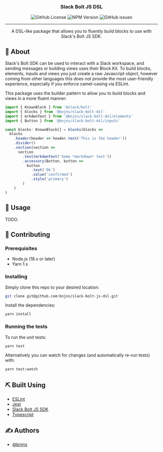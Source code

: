 <div align="center">

### Slack Bolt JS DSL

![GitHub License](https://img.shields.io/github/license/bnjns/slack-bolt-js-dsl?style=flat-square)
![NPM Version](https://img.shields.io/npm/v/%40bnjns%2Fslack-bolt-js-dsl?style=flat-square)
![GitHub issues](https://img.shields.io/github/issues/bnjns/slack-bolt-js-dsl?style=flat-square)

---

A DSL-like package that allows you to fluently build blocks to use with Slack's Bolt JS SDK.
</div>

## 🧐 About

Slack's Bolt SDK can be used to interact with a Slack workspace, and sending messages or building views uses their Block
Kit. To build blocks, elements, inputs and views you just create a raw Javascript object, however coming from other
languages this does not provide the most user-friendly experience, especially if you enforce camel-casing via ESLint.

This package uses the builder pattern to allow you to build blocks and views in a more fluent manner:

```typescript
import { KnownBlock } from '@slack/bolt'
import { blocks } from '@bnjns/slack-bolt-dsl'
import { mrkdwnText } from '@bnjns/slack-bolt-dsl/elements'
import { Button } from '@bnjns/slack-bolt-dsl/inputs'

const blocks: KnownBlock[] = blocks(blocks =>
  blocks
    .header(header => header.text('This is the header'))
    .divider()
    .section(section =>
      section
        .text(mrkdwnText('Some *markdown* text'))
        .accessory(Button, button => 
          button
            .text('Ok')
            .value('confirmed')
            .style('primary')
        )
    )
)
```

## 🎈 Usage

TODO.

## 🏁 Contributing

### Prerequisites

- Node.js (18.x or later)
- Yarn 1.x

### Installing

Simply clone this repo to your desired location:

```sh
git clone git@github.com:bnjns/slack-bolt-js-dsl.git
```

Install the dependencies:

```sh
yarn install
```

### Running the tests

To run the unit tests:

```sh
yarn test
```

Alternatively you can watch for changes (and automatically re-run tests) with:

```sh
yarn test:watch
```

## ⛏️ Built Using

- [ESLint](https://eslint.org/)
- [Jest](https://jestjs.io/)
- [Slack Bolt JS SDK](https://github.com/slackapi/bolt-js)
- [Typescript](https://www.typescriptlang.org/)

## ✍️ Authors

- [@bnjns](https://github.com/bnjns)
